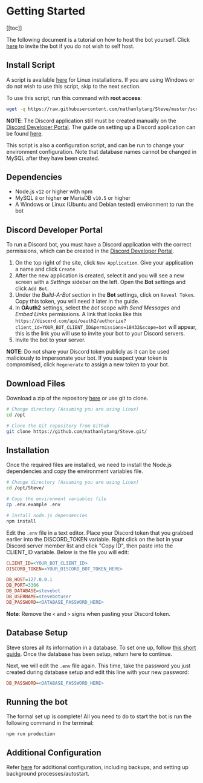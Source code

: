 # Getting Started

[[toc]]


The following document is a tutorial on how to host the bot yourself.  Click [here](https://discord.com/oauth2/authorize?client_id=773117222380896276&permissions=2147502080&scope=applications.commands%20bot) to invite the bot if you do not wish to self host.

## Install Script
A script is available [here](https://raw.githubusercontent.com/nathanlytang/Steve/master/scripts/setup.sh) for Linux installations.  If you are using Windows or do not wish to use this script, skip to the next section.

To use this script, run this command with **root access**:
```bash
wget -q https://raw.githubusercontent.com/nathanlytang/Steve/master/scripts/setup.sh && sudo ./setup.sh
```
**NOTE**: The Discord application still must be created manually on the [Discord Developer Portal](https://discord.com/developers/applications). The guide on setting up a Discord application can be found [here](#discord-developer-portal).

This script is also a configuration script, and can be run to change your environment configuration.  Note that database names cannot be changed in MySQL after they have been created. 

## Dependencies
* Node.js `v12` or higher with npm
* MySQL `8` or higher **or** MariaDB `v10.5` or higher
* A Windows or Linux (Ubuntu and Debian tested) environment to run the bot

## Discord Developer Portal
To run a Discord bot, you must have a Discord application with the correct permissions, which can be created in the [Discord Developer Portal](https://discord.com/developers/applications).
1. On the top right of the site, click `New Application`.  Give your application a name and click `Create`
2. After the new application is created, select it and you will see a new screen with a *Settings* sidebar on the left. Open the **Bot** settings and click `Add Bot`.
3. Under the *Build-A-Bot* section in the **Bot** settings, click on `Reveal Token`.  Copy this token, you will need it later in the guide.
4. In **OAuth2** settings, select the *bot* scope with *Send Messages* and *Embed Links* permissions. A link that looks like this `https://discord.com/api/oauth2/authorize?client_id=YOUR_BOT_CLIENT_ID&permissions=18432&scope=bot` will appear, this is the link you will use to invite your bot to your Discord servers.
5. Invite the bot to your server.

**NOTE**: Do not share your Discord token publicly as it can be used maliciously to impersonate your bot.  If you suspect your token is compromised, click `Regenerate` to assign a new token to your bot.

## Download Files
Download a zip of the repository [here](https://github.com/nathanlytang/Steve/archive/master.zip) or use git to clone.
```bash
# Change directory (Assuming you are using Linux)
cd /opt

# Clone the Git repository from Github
git clone https://github.com/nathanlytang/Steve.git/
```

## Installation
Once the required files are installed, we need to install the Node.js dependencies and copy the environment variables file.
```bash
# Change directory (Assuming you are using Linux)
cd /opt/Steve/

# Copy the environment variables file
cp .env.example .env

# Install node.js dependencies
npm install
```

Edit the `.env` file in a text editor.  Place your Discord token that you grabbed earlier into the DISCORD_TOKEN variable.  Right click on the bot in your Discord server member list and click "Copy ID", then paste into the CLIENT_ID variable. Below is the file you will edit:
```ini
CLIENT_ID=<YOUR_BOT_CLIENT_ID>
DISCORD_TOKEN=<YOUR_DISCORD_BOT_TOKEN_HERE>

DB_HOST=127.0.0.1
DB_PORT=3306
DB_DATABASE=stevebot
DB_USERNAME=stevebotuser
DB_PASSWORD=<DATABASE_PASSWORD_HERE>
```
**Note**: Remove the `<` and `>` signs when pasting your Discord token.

## Database Setup
Steve stores all its information in a database. To set one up, follow [this short guide](db_setup.md).  Once the database has been setup, return here to continue.

Next, we will edit the `.env` file again.  This time, take the password you just created during database setup and edit this line with your new password:
```ini
DB_PASSWORD=<DATABASE_PASSWORD_HERE>
```

## Running the bot
The formal set up is complete!  All you need to do to start the bot is run the following command in the terminal:
```
npm run production
```

## Additional Configuration
Refer [here](additional_configuration.md) for additional configuration, including backups, and setting up background processes/autostart.